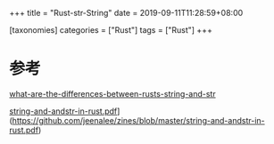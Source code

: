 +++
title = "Rust-str-String"
date =  2019-09-11T11:28:59+08:00

[taxonomies]
categories = ["Rust"]
tags = ["Rust"]
+++


# 参考
[what-are-the-differences-between-rusts-string-and-str](https://stackoverflow.com/questions/24158114/what-are-the-differences-between-rusts-string-and-str)

[string-and-andstr-in-rust.pdf](https://github.com/jeenalee/zines/blob/master/string-and-andstr-in-rust.pdf)](https://github.com/jeenalee/zines/blob/master/string-and-andstr-in-rust.pdf)

